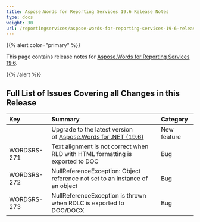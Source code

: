 ```yaml
---
title: Aspose.Words for Reporting Services 19.6 Release Notes
type: docs
weight: 30
url: /reportingservices/aspose-words-for-reporting-services-19-6-release-notes/
---
```


{{% alert color="primary" %}} 

This page contains release notes for [Aspose.Words for Reporting Services 19.6](https://downloads.aspose.com/words/reportingservices/new-releases/aspose.words-for-reporting-services-19.6-\(msi\)/).

{{% /alert %}} 

## **Full List of Issues Covering all Changes in this Release**

|**Key** |**Summary** |**Category** |
| :- | :- | :- |
| |Upgrade to the latest version of [Aspose.Words for .NET (19.6)](https://docs.aspose.com/display/wordsnet/Aspose.Words+for+.NET+19.6+Release+Notes)|New feature|
|WORDSRS-271|Text alignment is not correct when RLD with HTML formatting is exported to DOC|Bug|
|WORDSRS-272|NullReferenceException: Object reference not set to an instance of an object|Bug|
|WORDSRS-273|NullReferenceException is thrown when RDLC is exported to DOC/DOCX|Bug|


